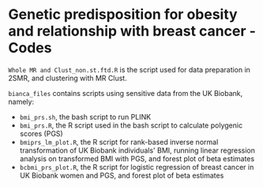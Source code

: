 # Genetic predisposition for obesity and relationship with breast cancer - Codes

`Whole MR and Clust_non.st.ftd.R` is the script used for data preparation in 2SMR, and clustering with MR Clust. 

`bianca_files` contains scripts using sensitive data from the UK Biobank, namely: 
-  `bmi_prs.sh`, the bash script to run PLINK
-  `bmi_prs.R`, the R script used in the bash script to calculate polygenic scores (PGS)
-  `bmiprs_lm_plot.R`, the R script for rank-based inverse normal transformation of UK Biobank individuals' BMI, running linear regression analysis on transformed BMI with PGS, and forest plot of beta estimates
-  `bcbmi_prs_plot.R`, the R script for logistic regression of breast cancer in UK Biobank women and PGS, and forest plot of beta estimates
